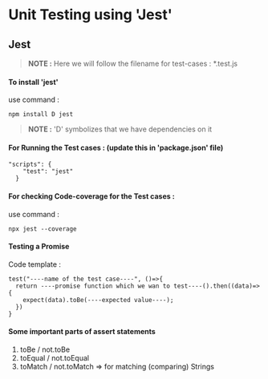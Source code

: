 # Unit Testing using 'Jest'


## Jest

> **NOTE :** Here we will follow the filename for test-cases : *.test.js 

#### To install 'jest'
use command : 
```
npm install D jest
```

> **NOTE :** 'D' symbolizes that we have dependencies on it


#### For Running the Test cases : (update this in 'package.json' file)

```
"scripts": {
    "test": "jest"  
  }
```

#### For checking Code-coverage for the Test cases : 
use command :

```
npx jest --coverage
```

#### Testing a Promise

Code template :

```
test("----name of the test case----", ()=>{
  return ----promise function which we wan to test----().then((data)=>{
    expect(data).toBe(----expected value----);
  })
}
```


#### Some important parts of assert statements
1. toBe / not.toBe
2. toEqual / not.toEqual
3. toMatch / not.toMatch    => for matching (comparing) Strings
